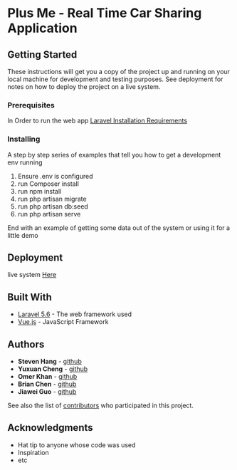 # Plus Me - Real Time Car Sharing Application


## Getting Started

These instructions will get you a copy of the project up and running on your local machine for development and testing purposes. See deployment for notes on how to deploy the project on a live system.

### Prerequisites

In Order to run the web app
[Laravel Installation Requirements](https://laravel.com/docs/5.6/installation)

### Installing

A step by step series of examples that tell you how to get a development env running

1. Ensure .env is configured 
2. run Composer install
3. run npm install
4. run php artisan migrate 
5. run php artisan db:seed 
6. run php artisan serve


End with an example of getting some data out of the system or using it for a little demo

## Deployment

live system [Here]()

## Built With

* [Laravel 5.6](https://laravel.com/docs/5.6/releases#laravel-5.6) - The web framework used
* [Vue.js](https://vuejs.org/) - JavaScript Framework

## Authors

* **Steven Hang** - [github]()
* **Yuxuan Cheng**  - [github]()
* **Omer Khan**  - [github]()
* **Brian Chen** - [github]()
* **Jiawei Guo** - [github]()

See also the list of [contributors](https://github.com/your/project/contributors) who participated in this project.

## Acknowledgments

* Hat tip to anyone whose code was used
* Inspiration
* etc
